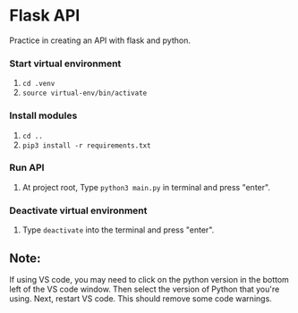 # Flask API
Practice in creating an API with flask and python.



### Start virtual environment
1. `cd .venv`
2. `source virtual-env/bin/activate`

### Install modules
1. `cd ..`
2. `pip3 install -r requirements.txt`

### Run API
1. At project root, Type `python3 main.py` in terminal and press "enter".

### Deactivate virtual environment
1. Type `deactivate` into the terminal and press "enter".

## Note:
If using VS code, you may need to click on the python version in the bottom left of the VS code window. Then select the version of Python that you're using. Next, restart VS code. This should remove some code warnings.